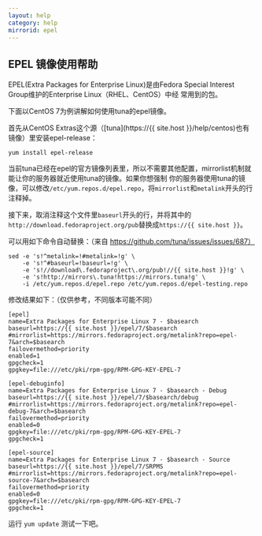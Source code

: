 ```yaml
---
layout: help
category: help
mirrorid: epel
---
```


## EPEL 镜像使用帮助

EPEL(Extra Packages for Enterprise Linux)是由Fedora Special Interest Group维护的Enterprise Linux（RHEL、CentOS）中经
常用到的包。


下面以CentOS 7为例讲解如何使用tuna的epel镜像。

首先从CentOS Extras这个源（[tuna](https://{{ site.host }}/help/centos)也有镜像）里安装epel-release：

```
yum install epel-release
```

当前tuna已经在epel的官方镜像列表里，所以不需要其他配置，mirrorlist机制就能让你的服务器就近使用tuna的镜像。如果你想强制
你的服务器使用tuna的镜像，可以修改`/etc/yum.repos.d/epel.repo`，将`mirrorlist`和`metalink`开头的行注释掉。

接下来，取消注释这个文件里`baseurl`开头的行，并将其中的`http://download.fedoraproject.org/pub`替换成`https://{{ site.host }}`。

可以用如下命令自动替换：（来自 https://github.com/tuna/issues/issues/687） 

```
sed -e 's!^metalink=!#metalink=!g' \
    -e 's!^#baseurl=!baseurl=!g' \
    -e 's!//download\.fedoraproject\.org/pub!//{{ site.host }}!g' \
    -e 's!http://mirrors\.tuna!https://mirrors.tuna!g' \
    -i /etc/yum.repos.d/epel.repo /etc/yum.repos.d/epel-testing.repo
```

修改结果如下：（仅供参考，不同版本可能不同）

```
[epel]
name=Extra Packages for Enterprise Linux 7 - $basearch
baseurl=https://{{ site.host }}/epel/7/$basearch
#mirrorlist=https://mirrors.fedoraproject.org/metalink?repo=epel-7&arch=$basearch
failovermethod=priority
enabled=1
gpgcheck=1
gpgkey=file:///etc/pki/rpm-gpg/RPM-GPG-KEY-EPEL-7

[epel-debuginfo]
name=Extra Packages for Enterprise Linux 7 - $basearch - Debug
baseurl=https://{{ site.host }}/epel/7/$basearch/debug
#mirrorlist=https://mirrors.fedoraproject.org/metalink?repo=epel-debug-7&arch=$basearch
failovermethod=priority
enabled=0
gpgkey=file:///etc/pki/rpm-gpg/RPM-GPG-KEY-EPEL-7
gpgcheck=1

[epel-source]
name=Extra Packages for Enterprise Linux 7 - $basearch - Source
baseurl=https://{{ site.host }}/epel/7/SRPMS
#mirrorlist=https://mirrors.fedoraproject.org/metalink?repo=epel-source-7&arch=$basearch
failovermethod=priority
enabled=0
gpgkey=file:///etc/pki/rpm-gpg/RPM-GPG-KEY-EPEL-7
gpgcheck=1
```

运行 `yum update` 测试一下吧。
